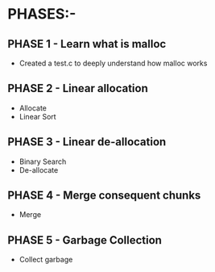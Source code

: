 # PHASES:-

## PHASE 1 - Learn what is malloc

- Created a test.c to deeply understand how malloc works

## PHASE 2 - Linear allocation

- Allocate
- Linear Sort

## PHASE 3 - Linear de-allocation

- Binary Search
- De-allocate

## PHASE 4 - Merge consequent chunks

- Merge

## PHASE 5 - Garbage Collection

- Collect garbage